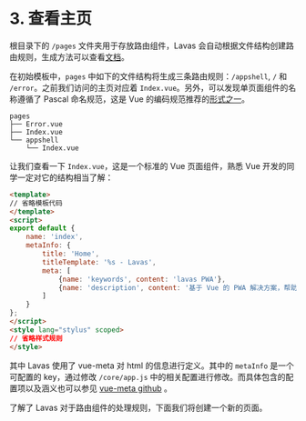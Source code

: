 # 3. 查看主页

根目录下的 `/pages` 文件夹用于存放路由组件，Lavas 会自动根据文件结构创建路由规则，生成方法可以查看[文档](/guide/v2/basic/init#Lavas-自动路由生成方法)。

在初始模板中，`pages` 中如下的文件结构将生成三条路由规则：`/appshell`, `/` 和 `/error`。之前我们访问的主页对应着 `Index.vue`。另外，可以发现单页面组件的名称遵循了 Pascal 命名规范，这是 Vue 的编码规范推荐的[形式之一](https://vuejs.org/v2/style-guide/#Single-file-component-filename-casing-strongly-recommended)。
```
pages
├── Error.vue
├── Index.vue
└── appshell
    └── Index.vue
```

让我们查看一下 `Index.vue`，这是一个标准的 Vue 页面组件，熟悉 Vue 开发的同学一定对它的结构相当了解：
```html
<template>
// 省略模板代码
</template>
<script>
export default {
    name: 'index',
    metaInfo: {
        title: 'Home',
        titleTemplate: '%s - Lavas',
        meta: [
            {name: 'keywords', content: 'lavas PWA'},
            {name: 'description', content: '基于 Vue 的 PWA 解决方案，帮助开发者快速搭建 PWA 应用，解决接入 PWA 的各种问题'}
        ]
    }
};
</script>
<style lang="stylus" scoped>
// 省略样式规则
</style>
```

其中 Lavas 使用了 vue-meta 对 html 的信息进行定义。其中的 `metaInfo` 是一个可配置的 key，通过修改 `/core/app.js` 中的相关配置进行修改。而具体包含的配置项以及涵义也可以参见 [vue-meta github](https://github.com/declandewet/vue-meta) 。

了解了 Lavas 对于路由组件的处理规则，下面我们将创建一个新的页面。
